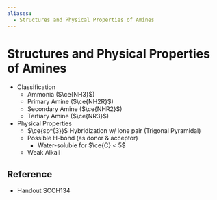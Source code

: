 ```yaml
---
aliases:
  - Structures and Physical Properties of Amines
---
```


# Structures and Physical Properties of Amines

- Classification
  - Ammonia ($\ce{NH3}$)
  - Primary Amine ($\ce{NH2R}$)
  - Secondary Amine ($\ce{NHR2}$)
  - Tertiary Amine ($\ce{NR3}$)
- Physical Properties
  - $\ce{sp^{3}}$ Hybridization w/ lone pair (Trigonal Pyramidal)
  - Possible H-bond (as donor & acceptor)
    - Water-soluble for $\ce{C} < 5$
  - Weak Alkali

## Reference

- Handout SCCH134
